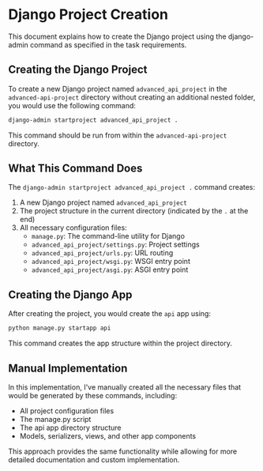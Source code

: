# Django Project Creation

This document explains how to create the Django project using the django-admin command as specified in the task requirements.

## Creating the Django Project

To create a new Django project named `advanced_api_project` in the `advanced-api-project` directory without creating an additional nested folder, you would use the following command:

```bash
django-admin startproject advanced_api_project .
```

This command should be run from within the `advanced-api-project` directory.

## What This Command Does

The `django-admin startproject advanced_api_project .` command creates:

1. A new Django project named `advanced_api_project`
2. The project structure in the current directory (indicated by the `.` at the end)
3. All necessary configuration files:
   - `manage.py`: The command-line utility for Django
   - `advanced_api_project/settings.py`: Project settings
   - `advanced_api_project/urls.py`: URL routing
   - `advanced_api_project/wsgi.py`: WSGI entry point
   - `advanced_api_project/asgi.py`: ASGI entry point

## Creating the Django App

After creating the project, you would create the `api` app using:

```bash
python manage.py startapp api
```

This command creates the app structure within the project directory.

## Manual Implementation

In this implementation, I've manually created all the necessary files that would be generated by these commands, including:
- All project configuration files
- The manage.py script
- The api app directory structure
- Models, serializers, views, and other app components

This approach provides the same functionality while allowing for more detailed documentation and custom implementation.